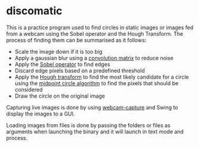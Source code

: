 # discomatic
This is a practice program used to find circles in static images or images fed from a webcam using the Sobel operator and the Hough Transform.
The process of finding them can be summarised as it follows:

* Scale the image down if it is too big
* Apply a gaussian blur using a [convolution matrix](https://en.wikipedia.org/wiki/Kernel_(image_processing)) to reduce noise
* Apply the [Sobel operator](https://en.wikipedia.org/wiki/Sobel_operator) to find edges
* Discard edge pixels based on a predefined threshold
* Apply the [Hough transform](https://en.wikipedia.org/wiki/Hough_transform#Circle_detection_process) to find the most likely candidate for a circle using the [midpoint circle algorithm](https://en.wikipedia.org/wiki/Midpoint_circle_algorithm) to find the pixels that should be considered
* Draw the circle on the original image

Capturing live images is done by using [webcam-capture](https://github.com/sarxos/webcam-capture) and Swing to display the images to a GUI.

Loading images from files is done by passing the folders or files as arguments when launching the binary and it will launch in text mode and process.
